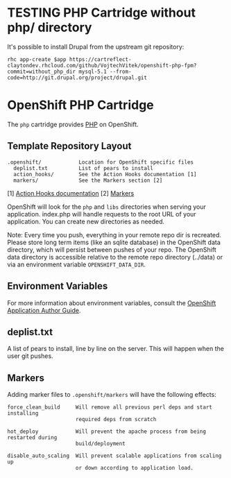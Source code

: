 # TESTING PHP Cartridge without php/ directory
It's possible to install Drupal from the upstream git repository:

    rhc app-create $app https://cartreflect-claytondev.rhcloud.com/github/VojtechVitek/openshift-php-fpm?commit=without_php_dir mysql-5.1 --from-code=http://git.drupal.org/project/drupal.git

# OpenShift PHP Cartridge

The `php` cartridge provides [PHP](http://www.php.net) on OpenShift.

## Template Repository Layout

    .openshift/            Location for OpenShift specific files
      deplist.txt          List of pears to install
      action_hooks/        See the Action Hooks documentation [1]
      markers/             See the Markers section [2]

\[1\] [Action Hooks documentation](https://github.com/openshift/origin-server/blob/master/node/README.writing_applications.md#action-hooks)
\[2\] [Markers](#markers)

OpenShift will look for the `php` and `libs` directories when serving your 
application. index.php will handle requests to the root URL of your 
application. You can create new directories as needed.

Note: Every time you push, everything in your remote repo dir is recreated.
Please store long term items (like an sqlite database) in the OpenShift
data directory, which will persist between pushes of your repo.
The OpenShift data directory is accessible relative to the remote repo
directory (../data) or via an environment variable `OPENSHIFT_DATA_DIR`.


## Environment Variables

For more information about environment variables, consult the
[OpenShift Application Author Guide](https://github.com/openshift/origin-server/blob/master/node/README.writing_applications.md).


## deplist.txt

A list of pears to install, line by line on the server.  This will happen when
the user git pushes.

## Markers

Adding marker files to `.openshift/markers` will have the following effects:

    force_clean_build     Will remove all previous perl deps and start installing
                          required deps from scratch

    hot_deploy            Will prevent the apache process from being restarted during
                          build/deployment

    disable_auto_scaling  Will prevent scalable applications from scaling up 
                          or down according to application load.
